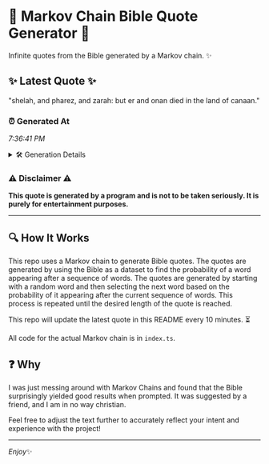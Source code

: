 # 📖 Markov Chain Bible Quote Generator 📖

Infinite quotes from the Bible generated by a Markov chain. ✨

## ✨ Latest Quote ✨
"shelah, and pharez, and zarah: but er and onan died in the land of canaan."

### ⏰ Generated At
*7:36:41 PM*

<details>
    <summary>🛠️ Generation Details</summary>
    <p>
        <strong>🌱 Seed:</strong> shelah,<br>
        <strong>🔄 Iterations:</strong> 14<br>
        <strong>📜 Context History:</strong><br>[ shelah, ]: and<br>[ shelah,, and ]: pharez,<br>[ shelah,, and, pharez, ]: and<br>[ shelah,, and, pharez,, and ]: zarah:<br>[ shelah,, and, pharez,, and, zarah: ]: but<br>[ shelah,, and, pharez,, and, zarah:, but ]: er<br>[ and, pharez,, and, zarah:, but, er ]: and<br>[ pharez,, and, zarah:, but, er, and ]: onan<br>[ and, zarah:, but, er, and, onan ]: died<br>[ zarah:, but, er, and, onan, died ]: in<br>[ but, er, and, onan, died, in ]: the<br>[ er, and, onan, died, in, the ]: land<br>[ and, onan, died, in, the, land ]: of<br>[ onan, died, in, the, land, of ]: canaan.<br>
    </p>
</details>

### ⚠️ Disclaimer ⚠️
**This quote is generated by a program and is not to be taken seriously. It is purely for entertainment purposes.**

---

## 🔍 How It Works

This repo uses a Markov chain to generate Bible quotes. The quotes are generated by using the Bible as a dataset to find the probability of a word appearing after a sequence of words. The quotes are generated by starting with a random word and then selecting the next word based on the probability of it appearing after the current sequence of words. This process is repeated until the desired length of the quote is reached.

This repo will update the latest quote in this README every 10 minutes. ⏳

All code for the actual Markov chain is in `index.ts`.

## ❓ Why

I was just messing around with Markov Chains and found that the Bible surprisingly yielded good results when prompted. 
It was suggested by a friend, and I am in no way christian.

Feel free to adjust the text further to accurately reflect your intent and experience with the project!

---

*Enjoy*✨
